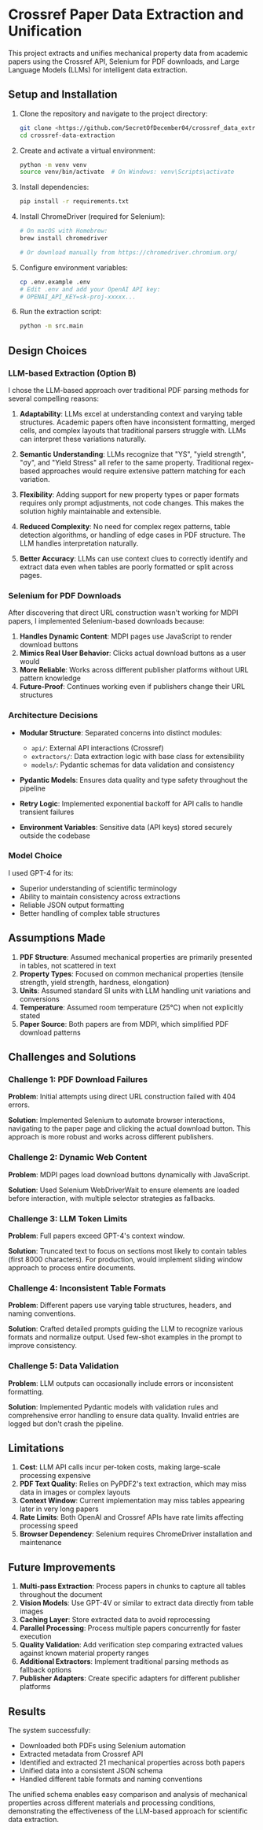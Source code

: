 # Crossref Paper Data Extraction and Unification

This project extracts and unifies mechanical property data from academic papers using the Crossref API, Selenium for PDF downloads, and Large Language Models (LLMs) for intelligent data extraction.

## Setup and Installation

1. Clone the repository and navigate to the project directory:
   ```bash
   git clone <https://github.com/SecretOfDecember04/crossref_data_extraction.git>
   cd crossref-data-extraction
   ```

2. Create and activate a virtual environment:
   ```bash
   python -m venv venv
   source venv/bin/activate  # On Windows: venv\Scripts\activate
   ```

3. Install dependencies:
   ```bash
   pip install -r requirements.txt
   ```

4. Install ChromeDriver (required for Selenium):
   ```bash
   # On macOS with Homebrew:
   brew install chromedriver
   
   # Or download manually from https://chromedriver.chromium.org/
   ```

5. Configure environment variables:
   ```bash
   cp .env.example .env
   # Edit .env and add your OpenAI API key:
   # OPENAI_API_KEY=sk-proj-xxxxx...
   ```

6. Run the extraction script:
   ```bash
   python -m src.main
   ```

## Design Choices

### LLM-based Extraction (Option B)

I chose the LLM-based approach over traditional PDF parsing methods for several compelling reasons:

1. **Adaptability**: LLMs excel at understanding context and varying table structures. Academic papers often have inconsistent formatting, merged cells, and complex layouts that traditional parsers struggle with. LLMs can interpret these variations naturally.

2. **Semantic Understanding**: LLMs recognize that "YS", "yield strength", "σy", and "Yield Stress" all refer to the same property. Traditional regex-based approaches would require extensive pattern matching for each variation.

3. **Flexibility**: Adding support for new property types or paper formats requires only prompt adjustments, not code changes. This makes the solution highly maintainable and extensible.

4. **Reduced Complexity**: No need for complex regex patterns, table detection algorithms, or handling of edge cases in PDF structure. The LLM handles interpretation naturally.

5. **Better Accuracy**: LLMs can use context clues to correctly identify and extract data even when tables are poorly formatted or split across pages.

### Selenium for PDF Downloads

After discovering that direct URL construction wasn't working for MDPI papers, I implemented Selenium-based downloads because:

1. **Handles Dynamic Content**: MDPI pages use JavaScript to render download buttons
2. **Mimics Real User Behavior**: Clicks actual download buttons as a user would
3. **More Reliable**: Works across different publisher platforms without URL pattern knowledge
4. **Future-Proof**: Continues working even if publishers change their URL structures

### Architecture Decisions

- **Modular Structure**: Separated concerns into distinct modules:
  - `api/`: External API interactions (Crossref)
  - `extractors/`: Data extraction logic with base class for extensibility
  - `models/`: Pydantic schemas for data validation and consistency
  
- **Pydantic Models**: Ensures data quality and type safety throughout the pipeline

- **Retry Logic**: Implemented exponential backoff for API calls to handle transient failures

- **Environment Variables**: Sensitive data (API keys) stored securely outside the codebase

### Model Choice

I used GPT-4 for its:
- Superior understanding of scientific terminology
- Ability to maintain consistency across extractions
- Reliable JSON output formatting
- Better handling of complex table structures

## Assumptions Made

1. **PDF Structure**: Assumed mechanical properties are primarily presented in tables, not scattered in text
2. **Property Types**: Focused on common mechanical properties (tensile strength, yield strength, hardness, elongation)
3. **Units**: Assumed standard SI units with LLM handling unit variations and conversions
4. **Temperature**: Assumed room temperature (25°C) when not explicitly stated
5. **Paper Source**: Both papers are from MDPI, which simplified PDF download patterns

## Challenges and Solutions

### Challenge 1: PDF Download Failures
**Problem**: Initial attempts using direct URL construction failed with 404 errors.

**Solution**: Implemented Selenium to automate browser interactions, navigating to the paper page and clicking the actual download button. This approach is more robust and works across different publishers.

### Challenge 2: Dynamic Web Content
**Problem**: MDPI pages load download buttons dynamically with JavaScript.

**Solution**: Used Selenium WebDriverWait to ensure elements are loaded before interaction, with multiple selector strategies as fallbacks.

### Challenge 3: LLM Token Limits
**Problem**: Full papers exceed GPT-4's context window.

**Solution**: Truncated text to focus on sections most likely to contain tables (first 8000 characters). For production, would implement sliding window approach to process entire documents.

### Challenge 4: Inconsistent Table Formats
**Problem**: Different papers use varying table structures, headers, and naming conventions.

**Solution**: Crafted detailed prompts guiding the LLM to recognize various formats and normalize output. Used few-shot examples in the prompt to improve consistency.

### Challenge 5: Data Validation
**Problem**: LLM outputs can occasionally include errors or inconsistent formatting.

**Solution**: Implemented Pydantic models with validation rules and comprehensive error handling to ensure data quality. Invalid entries are logged but don't crash the pipeline.

## Limitations

1. **Cost**: LLM API calls incur per-token costs, making large-scale processing expensive
2. **PDF Text Quality**: Relies on PyPDF2's text extraction, which may miss data in images or complex layouts
3. **Context Window**: Current implementation may miss tables appearing later in very long papers
4. **Rate Limits**: Both OpenAI and Crossref APIs have rate limits affecting processing speed
5. **Browser Dependency**: Selenium requires ChromeDriver installation and maintenance

## Future Improvements

1. **Multi-pass Extraction**: Process papers in chunks to capture all tables throughout the document
2. **Vision Models**: Use GPT-4V or similar to extract data directly from table images
3. **Caching Layer**: Store extracted data to avoid reprocessing
4. **Parallel Processing**: Process multiple papers concurrently for faster execution
5. **Quality Validation**: Add verification step comparing extracted values against known material property ranges
6. **Additional Extractors**: Implement traditional parsing methods as fallback options
7. **Publisher Adapters**: Create specific adapters for different publisher platforms

## Results

The system successfully:
- Downloaded both PDFs using Selenium automation
- Extracted metadata from Crossref API
- Identified and extracted 21 mechanical properties across both papers
- Unified data into a consistent JSON schema
- Handled different table formats and naming conventions

The unified schema enables easy comparison and analysis of mechanical properties across different materials and processing conditions, demonstrating the effectiveness of the LLM-based approach for scientific data extraction.